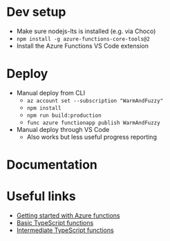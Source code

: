 # Dev setup
- Make sure nodejs-lts is installed (e.g. via Choco)
- `npm install -g azure-functions-core-tools@2`
- Install the Azure Functions VS Code extension

# Deploy
- Manual deploy from CLI
    - `az account set --subscription "WarmAndFuzzy"`
    - `npm install`
    - `npm run build:production`
    - `func azure functionapp publish WarmAndFuzzy`
- Manual deploy through VS Code
    - Also works but less useful progress reporting

# Documentation

# Useful links
- [Getting started with Azure functions](https://code.visualstudio.com/tutorials/functions-extension/getting-started)
- [Basic TypeScript functions](https://github.com/mhoeger/typescript-azure-functions)
- [Intermediate TypeScript functions](https://github.com/mhoeger/functions-typescript-intermediate)

